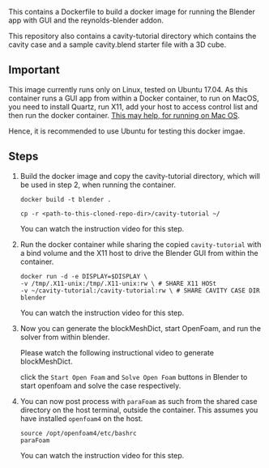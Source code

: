 This contains a Dockerfile to build a docker image for running the Blender app
with GUI and the reynolds-blender addon.

This repository also contains a cavity-tutorial directory which contains the
cavity case and a sample cavity.blend starter file with a 3D cube.

Important
---

This image currently runs only on Linux, tested on Ubuntu 17.04. As this
container runs a GUI app from within a Docker container, to run on MacOS, you
need to install Quartz, run X11, add your host to access control list and then
run the docker container. [This may help, for running on Mac
OS](http://sourabhbajaj.com/blog/2017/02/07/gui-applications-docker-mac/).

Hence, it is recommended to use Ubuntu for testing this docker imgae.

Steps
---

1. Build the docker image and copy the cavity-tutorial directory, which will be
   used in step 2, when running the container.

    `docker build -t blender .`
    
    `cp -r <path-to-this-cloned-repo-dir>/cavity-tutorial ~/`

   You can watch the instruction video for this step.

2. Run the docker container while sharing the copied `cavity-tutorial` with a
   bind volume and the X11 host to drive the Blender GUI from within the
   container.

    ```
    docker run -d -e DISPLAY=$DISPLAY \
    -v /tmp/.X11-unix:/tmp/.X11-unix:rw \ # SHARE X11 HOSt
    -v ~/cavity-tutorial:/cavity-tutorial:rw \ # SHARE CAVITY CASE DIR
    blender
   ```

   You can watch the instruction video for this step.

3. Now you can generate the blockMeshDict, start OpenFoam, and run the solver
   from within blender. 

   Please watch the following instructional video to generate blockMeshDict.

   click the `Start Open Foam` and `Solve Open Foam` buttons in Blender to
   start openfoam and solve the case respectively.

4. You can now post process with `paraFoam` as such from the shared case
   directory on the host terminal, outside the container. This assumes you have
   installed `openfoam4` on the host.

   ```
   source /opt/openfoam4/etc/bashrc
   paraFoam
   ```
   You can watch the instruction video for this step.
